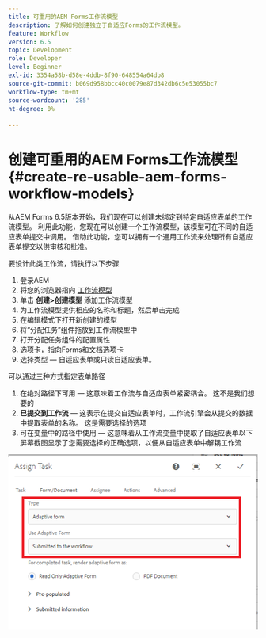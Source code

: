 ```yaml
---
title: 可重用的AEM Forms工作流模型
description: 了解如何创建独立于自适应Forms的工作流模型。
feature: Workflow
version: 6.5
topic: Development
role: Developer
level: Beginner
exl-id: 3354a58b-d58e-4ddb-8f90-648554a64db8
source-git-commit: b069d958bbcc40c0079e87d342db6c5e53055bc7
workflow-type: tm+mt
source-wordcount: '285'
ht-degree: 0%

---
```


# 创建可重用的AEM Forms工作流模型{#create-re-usable-aem-forms-workflow-models}

从AEM Forms 6.5版本开始，我们现在可以创建未绑定到特定自适应表单的工作流模型。 利用此功能，您现在可以创建一个工作流模型，该模型可在不同的自适应表单提交中调用。 借助此功能，您可以拥有一个通用工作流来处理所有自适应表单提交以供审核和批准。

要设计此类工作流，请执行以下步骤

1. 登录AEM
1. 将您的浏览器指向 [工作流模型](http://localhost:4502/libs/cq/workflow/admin/console/content/models.html)
1. 单击 __创建>创建模型__ 添加工作流模型
1. 为工作流模型提供相应的名称和标题，然后单击完成
1. 在编辑模式下打开新创建的模型
1. 将“分配任务”组件拖放到工作流模型中
1. 打开分配任务组件的配置属性
1. 选项卡，指向Forms和文档选项卡
1. 选择类型 — 自适应表单或只读自适应表单。

可以通过三种方式指定表单路径

1. 在绝对路径下可用 — 这意味着工作流与自适应表单紧密耦合。 这不是我们想要的
1. **已提交到工作流**  — 这表示在提交自适应表单时，工作流引擎会从提交的数据中提取表单的名称。 这是需要选择的选项
1. 可在变量中的路径中使用 — 这意味着从工作流变量中提取了自适应表单以下屏幕截图显示了您需要选择的正确选项，以便从自适应表单中解耦工作流

![可重用的AEM Forms工作流模型](assets/workflomodel.PNG)
